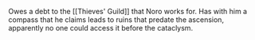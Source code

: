 Owes a debt to the [[Thieves' Guild]] that Noro works for. Has with him a compass that he claims leads to ruins that predate the ascension, apparently no one could access it before the cataclysm.